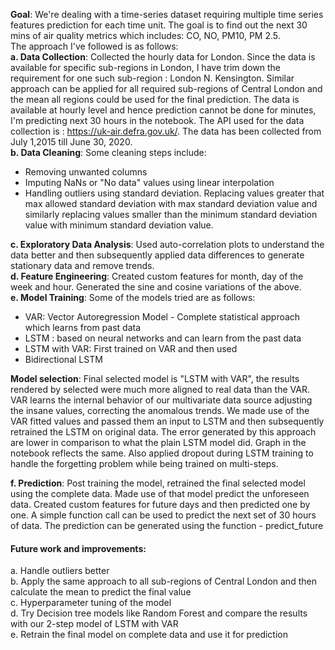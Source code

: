 <b>Goal</b>: We're dealing with a time-series dataset requiring multiple time series features prediction for each time unit. The goal is to find out the next 30 mins of air quality metrics which includes: CO, NO, PM10, PM 2.5. <br>
The approach I've followed is as follows:<br>
<b>a. Data Collection</b>: Collected the hourly data for London. Since the data is available for specific sub-regions in London, I have trim down the requirement for one such sub-region : London N. Kensington. Similar approach can be applied for all required sub-regions of Central London and the mean all regions could be used for the final prediction. The data is available at hourly level and hence prediction cannot be done for minutes, I'm predicting next 30 hours in the notebook. The API used for the data collection is : https://uk-air.defra.gov.uk/. The data has been collected from July 1,2015 till June 30, 2020.<br>
<b>b. Data Cleaning</b>:  Some cleaning steps include:<br>
<ul><li> Removing unwanted columns</li>
<li>Imputing NaNs or "No data" values using linear interpolation</li>
<li> Handling outliers using standard deviation. Replacing values greater that max allowed standard deviation with max standard deviation value and similarly replacing values smaller than the minimum standard deviation value with minimum standard deviation value.</li></ul>
<b>c. Exploratory Data Analysis</b>: Used auto-correlation plots to understand the data better and then subsequently applied data differences to generate stationary data and remove trends.<br>
<b>d. Feature Engineering</b>: Created custom features for month, day of the week and hour. Generated the sine and cosine variations of the above.<br>
<b>e. Model Training</b>: Some of the models tried are as follows:<br>
<ul><li> VAR: Vector Autoregression Model - Complete statistical approach which learns from past data</li>
<li> LSTM : based on neural networks and can learn from the past data</li>
<li> LSTM with VAR: First trained on VAR and then used</li>
<li> Bidirectional LSTM</li></ul>
		
**Model selection**: Final selected model is "LSTM with VAR", the results rendered by selected were much more aligned to real data than the VAR. VAR learns the internal behavior of our multivariate data source adjusting the insane values, correcting the anomalous trends. We made use of the VAR fitted values and passed them an input to LSTM and then subsequently retrained the LSTM on original data. The error generated by this approach are lower in comparison to what the plain LSTM model did. Graph in the notebook reflects the same. Also applied dropout during LSTM training to handle the forgetting problem while being trained on multi-steps.<br>
		
**f. Prediction**: Post training the model, retrained the final selected model using the complete data. Made use of that model predict the unforeseen data. Created custom features for future days and then predicted one by one. A simple function call can be used to predict the next set of 30 hours of data. The prediction can be generated using the function - predict_future<br>

#### Future work and improvements:
a. Handle outliers better<br>
b. Apply the same approach to all sub-regions of Central London and then calculate the mean to predict the final value<br>
c. Hyperparameter tuning of the model<br>
d. Try Decision tree models like Random Forest and compare the results with our 2-step model of LSTM with VAR<br>
e. Retrain the final model on complete data and use it for prediction<br>
